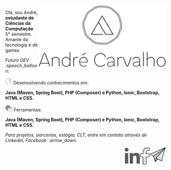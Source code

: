 <img src="https://github.com/carvalhoandre/carvalhoandre/blob/main/img/logo.png" min-width="400px" max-width="400px" width="400px" align="right" alt="Logo_andre">

<p align="left">Olá, sou André, <strong>estudante de Ciências da Computação</strong> 5° semestre. Amante da tecnologia e de games</p>
<p align="left"><em>Futuro DEV :speech_balloon:</em></p>

<p align="left"><img src="https://github.com/carvalhoandre/carvalhoandre/blob/main/img/brainstorm_skill_240px.png" alt="config"> Desenvolvendo conhecimentos em:</p>
<p><strong>Java (Maven, Spring Boot), PHP (Composer) e Python, Ionic, Bootstrap, HTML e CSS.</strong></p>

<p align="left"><img src="https://github.com/carvalhoandre/carvalhoandre/blob/main/img/computer_support_240px.png" alt="Ferramenta"> Ferramentas:</p>
<p><strong>Java (Maven, Spring Boot), PHP (Composer) e Python, Ionic, Bootstrap, HTML e CSS.</strong></p>

<p align="left"><em>Para projetos, parcerias, estágio; CLT, entre em contato através de Linkedin, Facebook: </em>:arrow_down:</p>

<p align="right"> 
    <a href="mailto:andre_carvalho0@live.com?Subject=Olá André" target="_blank" rel="external"><img src="https://github.com/carvalhoandre/carvalhoandre/blob/main/img/email_open_24px.png" min-width="50px" max-width="50px" width="50px" align="right" alt="e-mail"></a>
    <a href="https://www.facebook.com/AndreCarvalho0" target="_blank" rel="external"><img src="https://github.com/carvalhoandre/carvalhoandre/blob/main/img/facebook_26px.png" min-width="30px" max-width="30px" width="30px" align="right" alt="facebook"></a>
    <a href="https://www.linkedin.com/in/andr%C3%A9-leite-carvalho-b77721146/" target="_blank" rel="external"><img src="https://github.com/carvalhoandre/carvalhoandre/blob/main/img/linkedin_32px.png" min-width="50px" max-width="50px" width="50px" align="right" alt="linkedin"></a>
</p>
